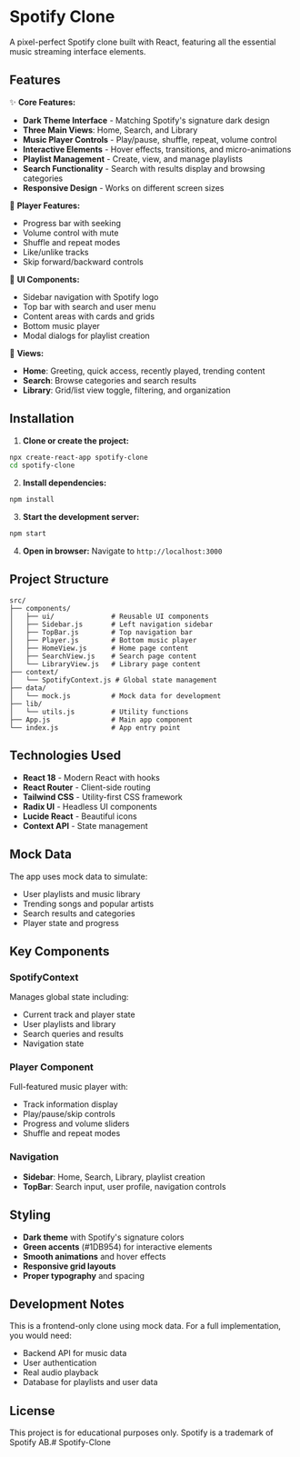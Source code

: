 # Spotify Clone

A pixel-perfect Spotify clone built with React, featuring all the essential music streaming interface elements.

## Features

✨ **Core Features:**
- **Dark Theme Interface** - Matching Spotify's signature dark design
- **Three Main Views**: Home, Search, and Library
- **Music Player Controls** - Play/pause, shuffle, repeat, volume control
- **Interactive Elements** - Hover effects, transitions, and micro-animations
- **Playlist Management** - Create, view, and manage playlists
- **Search Functionality** - Search with results display and browsing categories
- **Responsive Design** - Works on different screen sizes

🎵 **Player Features:**
- Progress bar with seeking
- Volume control with mute
- Shuffle and repeat modes
- Like/unlike tracks
- Skip forward/backward controls

🎨 **UI Components:**
- Sidebar navigation with Spotify logo
- Top bar with search and user menu
- Content areas with cards and grids
- Bottom music player
- Modal dialogs for playlist creation

📱 **Views:**
- **Home**: Greeting, quick access, recently played, trending content
- **Search**: Browse categories and search results
- **Library**: Grid/list view toggle, filtering, and organization

## Installation

1. **Clone or create the project:**
```bash
npx create-react-app spotify-clone
cd spotify-clone
```

2. **Install dependencies:**
```bash
npm install
```

3. **Start the development server:**
```bash
npm start
```

4. **Open in browser:**
Navigate to `http://localhost:3000`

## Project Structure

```
src/
├── components/
│   ├── ui/              # Reusable UI components
│   ├── Sidebar.js       # Left navigation sidebar
│   ├── TopBar.js        # Top navigation bar
│   ├── Player.js        # Bottom music player
│   ├── HomeView.js      # Home page content
│   ├── SearchView.js    # Search page content
│   └── LibraryView.js   # Library page content
├── context/
│   └── SpotifyContext.js # Global state management
├── data/
│   └── mock.js          # Mock data for development
├── lib/
│   └── utils.js         # Utility functions
├── App.js               # Main app component
└── index.js             # App entry point
```

## Technologies Used

- **React 18** - Modern React with hooks
- **React Router** - Client-side routing
- **Tailwind CSS** - Utility-first CSS framework
- **Radix UI** - Headless UI components
- **Lucide React** - Beautiful icons
- **Context API** - State management

## Mock Data

The app uses mock data to simulate:
- User playlists and music library
- Trending songs and popular artists
- Search results and categories
- Player state and progress

## Key Components

### SpotifyContext
Manages global state including:
- Current track and player state
- User playlists and library
- Search queries and results
- Navigation state

### Player Component
Full-featured music player with:
- Track information display
- Play/pause/skip controls
- Progress and volume sliders
- Shuffle and repeat modes

### Navigation
- **Sidebar**: Home, Search, Library, playlist creation
- **TopBar**: Search input, user profile, navigation controls

## Styling

- **Dark theme** with Spotify's signature colors
- **Green accents** (#1DB954) for interactive elements
- **Smooth animations** and hover effects
- **Responsive grid layouts**
- **Proper typography** and spacing

## Development Notes

This is a frontend-only clone using mock data. For a full implementation, you would need:
- Backend API for music data
- User authentication
- Real audio playback
- Database for playlists and user data

## License

This project is for educational purposes only. Spotify is a trademark of Spotify AB.#   S p o t i f y - C l o n e  
 
